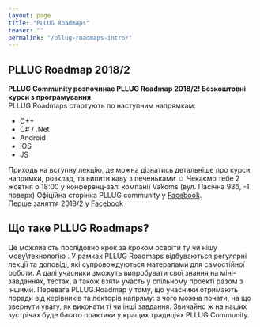```yaml
---
layout: page
title: "PLLUG Roadmaps"
teaser: ""
permalink: "/pllug-roadmaps-intro/"
---
```


## PLLUG Roadmap 2018/2

**PLLUG Community розпочинає PLLUG Roadmap 2018/2! Безкоштовні курси з програмування**<br>
PLLUG Roadmaps стартують по наступним напрямкам:
- C++
- C# / .Net
- Android
- iOS
- JS

Приходь на вступну лекцію, де можна дізнатись детальніше про курси, напрямки, розклад, та випити каву з печеньками ☺️
Чекаємо тебе 2 жовтня о 18:00 у конференц-залі компанії Vakoms
(вул. Пасічна 93б, -1 поверх)
Офіційна сторінка PLLUG community у <a href="https://www.facebook.com/PLLUGcommunity/">Facebook</a>.<br>
Перше заняття 2018/2 у <a href= "https://www.facebook.com/events/402676333601372/">Facebook</a>
 
## Що таке PLLUG Roadmaps?

Це можливість послідовно крок за кроком освоїти ту чи нішу мову\технологію . У рамках PLLUG Roadmaps відбуваються регулярні лекції та доповіді, які супровождуються матералами для самостійної роботи. А далі учасники зможуть випробувати свої знання на міні-завданнях, тестах, а також взяти участь у спільному проекті разом з іншими. Перевага PLLUG.Roadmap у тому, що учасники отримають поради від керівників та лекторів напряму: з чого можна почати, на що звернути увагу, як виконати ті чи інші завдання. Звичайно ж на наших зустрічах буде багато практики у кращих традиціях PLLUG Community.
